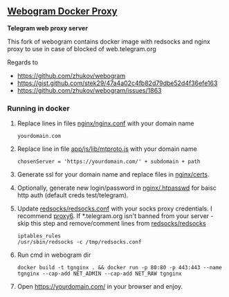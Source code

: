 
## [Webogram Docker Proxy](https://web.telegram.org) 

****Telegram web proxy server****

This fork of webogram contains docker image with redsocks and nginx proxy to use in case of blocked of web.telegram.org

Regards to
* https://github.com/zhukov/webogram
* https://gist.github.com/stek29/47a4a02c4fb82d79dbe52d4f36efe163
* https://github.com/zhukov/webogram/issues/1863

### Running in docker

1. Replace lines in files [nginx/nginx.conf](nginx/nginx.conf) with your domain name
    ```
   yourdomain.com
    ```
   
2. Replace line in file [app/js/lib/mtproto.js](app/js/lib/mtproto.js) with your domain name
   ```
   chosenServer = 'https://yourdomain.com/' + subdomain + path
   ```
3. Generate ssl for your domain name and replace files in  [nginx/certs](nginx/certs).

4. Optionally, generate new login/password in [nginx/.htpasswd](nginx/.htpasswd) for baisc http auth (default creds test/telegram).

5. Update [redsocks/redsocks.conf](redsocks/redsocks.conf) with your socks proxy credentials. I recommend [proxy6](https://proxy6.net/?r=135337). If *.telegram.org isn't banned from your server  - skip this step and remove/comment lines from [redsocks/redsocks](redsocks/redsocks) 
    ```
    iptables_rules
    /usr/sbin/redsocks -c /tmp/redsocks.conf
    ```
6. Run cmd in webogram dir
    ```
    docker build -t tgnginx . && docker run -p 80:80 -p 443:443 --name tgnginx --cap-add NET_ADMIN --cap-add NET_RAW tgnginx
    ```
7. Open https://yourdomain.com/ in your browser and enjoy.


